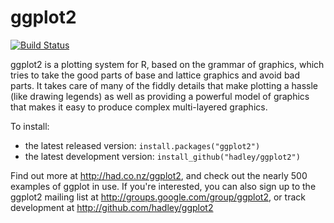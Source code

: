 # ggplot2

[![Build Status](https://travis-ci.org/hadley/ggplot2.png?branch=master)](https://travis-ci.org/hadley/ggplot2)

ggplot2 is a plotting system for R, based on the grammar of graphics,
which tries to take the good parts of base and lattice graphics and
avoid bad parts. It takes care of many of the fiddly details
that make plotting a hassle (like drawing legends) as well as
providing a powerful model of graphics that makes it easy to produce
complex multi-layered graphics.

To install:

* the latest released version: `install.packages("ggplot2")`
* the latest development version: `install_github("hadley/ggplot2")`

Find out more at http://had.co.nz/ggplot2, and check out the nearly 500
examples of ggplot in use.  If you're interested, you can also sign up to
the ggplot2 mailing list at http://groups.google.com/group/ggplot2, or track
development at http://github.com/hadley/ggplot2
